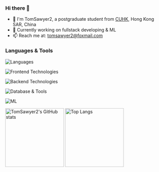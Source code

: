 ### Hi there 👋

<!--
**TomSawyer2/TomSawyer2** is a ✨ _special_ ✨ repository because its `README.md` (this file) appears on your GitHub profile.

Here are some ideas to get you started:

- 🔭 I’m currently working on ...
- 🌱 I’m currently learning ...
- 👯 I’m looking to collaborate on ...
- 🤔 I’m looking for help with ...
- 💬 Ask me about ...
- 📫 How to reach me: ...
- 😄 Pronouns: ...
- ⚡ Fun fact: ...
-->

- 💬 I'm TomSawyer2, a postgraduate student from [CUHK](https://cuhk.edu.hk/english/index.html), Hong Kong SAR, China
- 🌱 Currently working on fullstack developing & ML
- 📫 Reach me at: tomsawyer2@foxmail.com

### Languages & Tools
![Languages](https://skillicons.dev/icons?i=c,cpp,js,ts,go,python,java,dart,kotlin,flutter,matlab)

![Frontend Technologies](https://skillicons.dev/icons?i=html,css,vue,react,next,redux,tailwind,less,sass,styledcomponents,npm,babel,electron,wasm,webpack)

![Backend Technologies](https://skillicons.dev/icons?i=flask,express,nestjs,nodejs,spring,rabbitmq)

![Database & Tools](https://skillicons.dev/icons?i=mysql,mongodb,redis,elasticsearch,graphql,docker,kubernetes)

![ML](https://skillicons.dev/icons?i=pytorch,tensorflow)


<img src="https://github-readme-stats.vercel.app/api?username=TomSawyer2&theme=buefy&show_icons=true&count_private=true&include_all_commits=true&role=OWNER,ORGANIZATION_MEMBER,COLLABORATOR" alt="TomSawyer2's GitHub stats" height="185px" /> <img src="https://github-readme-stats.vercel.app/api/top-langs/?username=TomSawyer2&layout=compact&langs_count=8&theme=buefy&role=OWNER,COLLABORATOR" alt="Top Langs" height="185px" />
